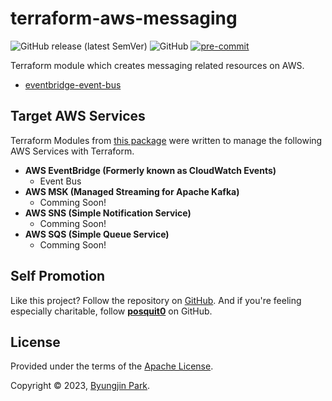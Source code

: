 # terraform-aws-messaging

![GitHub release (latest SemVer)](https://img.shields.io/github/v/release/tedilabs/terraform-aws-messaging?color=blue&sort=semver&style=flat-square)
![GitHub](https://img.shields.io/github/license/tedilabs/terraform-aws-messaging?color=blue&style=flat-square)
[![pre-commit](https://img.shields.io/badge/pre--commit-enabled-brightgreen?logo=pre-commit&logoColor=white&style=flat-square)](https://github.com/pre-commit/pre-commit)

Terraform module which creates messaging related resources on AWS.

- [eventbridge-event-bus](./modules/eventbridge-event-bus)


## Target AWS Services

Terraform Modules from [this package](https://github.com/tedilabs/terraform-aws-messaging) were written to manage the following AWS Services with Terraform.

- **AWS EventBridge (Formerly known as CloudWatch Events)**
  - Event Bus
- **AWS MSK (Managed Streaming for Apache Kafka)**
  - Comming Soon!
- **AWS SNS (Simple Notification Service)**
  - Comming Soon!
- **AWS SQS (Simple Queue Service)**
  - Comming Soon!


## Self Promotion

Like this project? Follow the repository on [GitHub](https://github.com/tedilabs/terraform-aws-messaging). And if you're feeling especially charitable, follow **[posquit0](https://github.com/posquit0)** on GitHub.


## License

Provided under the terms of the [Apache License](LICENSE).

Copyright © 2023, [Byungjin Park](https://www.posquit0.com).
